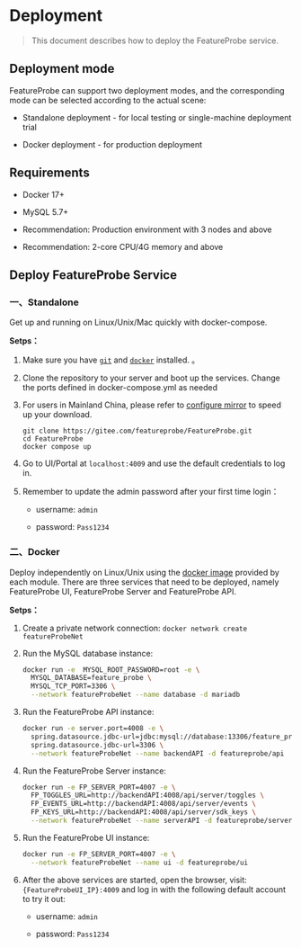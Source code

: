 # Deployment

> This document describes how to deploy the FeatureProbe service.

## Deployment mode

FeatureProbe can support two deployment modes, and the corresponding mode can be selected according to the actual scene:

- Standalone deployment - for local testing or single-machine deployment trial

- Docker deployment - for production deployment

## Requirements

* Docker 17+

* MySQL 5.7+

* Recommendation: Production environment with 3 nodes and above

- Recommendation: 2-core CPU/4G memory and above

## Deploy FeatureProbe Service

### 一、Standalone

Get up and running on Linux/Unix/Mac quickly with docker-compose.

**Setps：**

1. Make sure you have [`git`](https://git-scm.com/) and [`docker`](https://www.docker.com/) installed. 。

2. Clone the repository to your server and boot up the services. Change the ports defined in docker-compose.yml as needed

3. For users in Mainland China, please refer to [configure mirror](https://github.com/FeatureProbe/FeatureProbe/blob/main/DOCKER_HUB.md) to speed up your download.

   ```shell
   git clone https://gitee.com/featureprobe/FeatureProbe.git
   cd FeatureProbe
   docker compose up
   ```

4. Go to UI/Portal at `localhost:4009` and use the default credentials to log in.

5. Remember to update the admin password after your first time login：

   - username: `admin`

   - password: `Pass1234`

### 二、Docker

Deploy independently on Linux/Unix using the [docker image](https://hub.docker.com/u/featureprobe) provided by each module. There are three services that need to be deployed, namely FeatureProbe UI, FeatureProbe Server and FeatureProbe API.

**Setps：**

1. Create a private network connection: `docker network create featureProbeNet`

2. Run the MySQL database instance:

   ```bash
   docker run -e  MYSQL_ROOT_PASSWORD=root -e \
     MYSQL_DATABASE=feature_probe \
     MYSQL_TCP_PORT=3306 \
     --network featureProbeNet --name database -d mariadb
   ```

3. Run the FeatureProbe API instance:

   ```bash
   docker run -e server.port=4008 -e \
     spring.datasource.jdbc-url=jdbc:mysql://database:13306/feature_probe \
     spring.datasource.jdbc-url=3306 \
     --network featureProbeNet --name backendAPI -d featureprobe/api
   ```

4. Run the FeatureProbe Server instance:

   ```bash
   docker run -e FP_SERVER_PORT=4007 -e \
     FP_TOGGLES_URL=http://backendAPI:4008/api/server/toggles \
     FP_EVENTS_URL=http://backendAPI:4008/api/server/events \
     FP_KEYS_URL=http://backendAPI:4008/api/server/sdk_keys \
     --network featureProbeNet --name serverAPI -d featureprobe/server
   ```

5. Run the FeatureProbe UI instance:

   ```bash
   docker run -e FP_SERVER_PORT=4007 -e \
     --network featureProbeNet --name ui -d featureprobe/ui
   ```

6. After the above services are started, open the browser, visit: `{FeatureProbeUI_IP}:4009` and log in with the following default account to try it out:

   - username: `admin`

   - password: `Pass1234`



